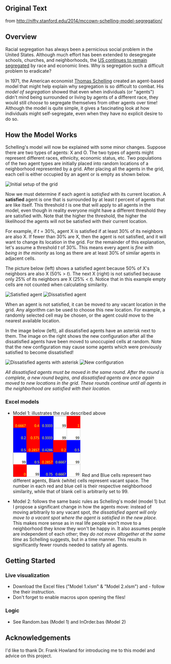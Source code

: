 
## Original Text
from http://nifty.stanford.edu/2014/mccown-schelling-model-segregation/
## Overview

Racial segregation has always been a pernicious social problem in the United States. Although much effort has been extended to desegregate schools, churches, and neighborhoods, the [US continues to remain segregated](http://tcf.org/blog/detail/racial-segregation-is-still-a-problem) by race and economic lines. Why is segregation such a difficult problem to eradicate?

In 1971, the American economist [Thomas Schelling](http://en.wikipedia.org/wiki/Thomas_Schelling) created an agent-based model that might help explain why segregation is so difficult to combat. His _model of segregation_ showed that even when individuals (or "agents") didn&#39;t mind being surrounded or living by agents of a different race, they would still _choose_ to segregate themselves from other agents over time! Although the model is quite simple, it gives a fascinating look at how individuals might self-segregate, even when they have no explicit desire to do so.



## How the Model Works

Schelling&#39;s model will now be explained with some minor changes. Suppose there are two types of agents: X and O. The two types of agents might represent different races, ethnicity, economic status, etc. Two populations of the two agent types are initially placed into random locations of a neighborhood represented by a grid. After placing all the agents in the grid, each cell is either occupied by an agent or is empty as shown below.  

![Initial setup of the grid](http://nifty.stanford.edu/2014/mccown-schelling-model-segregation/images/grid1.png)

Now we must determine if each agent is _satisfied_ with its current location. A **satisfied** agent is one that is surrounded by at least _t_ percent of agents that are like itself. This threshold _t_ is one that will apply to all agents in the model, even though in reality everyone might have a different threshold they are satisfied with. Note that the higher the threshold, the higher the likelihood the agents will not be satisfied with their current location.

For example, if _t_ = 30%, agent X is satisfied if at least 30% of its neighbors are also X. If fewer than 30% are X, then the agent is not satisfied, and it will want to change its location in the grid. For the remainder of this explanation, let&#39;s assume a threshold _t_ of 30%. This means every agent is _fine with being in the minority_ as long as there are at least 30% of similar agents in adjacent cells.

The picture below (left) shows a satisfied agent because 50% of X&#39;s neighbors are also X (50% > _t_). The next X (right) is not satisfied because only 25% of its neighbors are X (25% < _t_). Notice that in this example empty cells are not counted when calculating similarity.  

![Satisfied agent](http://nifty.stanford.edu/2014/mccown-schelling-model-segregation/images/grid2.png)     ![Dissatisfied agent](http://nifty.stanford.edu/2014/mccown-schelling-model-segregation/images/grid3.png)

When an agent is not satisfied, it can be moved to any vacant location in the grid. Any algorithm can be used to choose this new location. For example, a randomly selected cell may be chosen, or the agent could move to the nearest available location.

In the image below (left), all dissatisfied agents have an asterisk next to them. The image on the right shows the new configuration after all the dissatisfied agents have been moved to unoccupied cells at random. Note that the new configuration may cause some agents which were previously satisfied to become dissatisfied!  

![Dissatisfied agents with asterisk](http://nifty.stanford.edu/2014/mccown-schelling-model-segregation/images/grid4.png)     ![New configuration](http://nifty.stanford.edu/2014/mccown-schelling-model-segregation/images/grid5.png)

_All dissatisfied agents must be moved in the same round. After the round is complete, a new round begins, and dissatisfied agents are once again moved to new locations in the grid. These rounds continue until all agents in the neighborhood are satisfied with their location._

### Excel models
- Model 1: illustrates the rule described above
![sample](./img/excelgrid.PNG)
Red and Blue cells represent two different agents, Blank (white) cells represent vacant space. The number in each red and blue cell is their respective neighborhood similarity, while that of blank cell is arbitrarily set to 99.

- Model 2: follows the same basic rules as Schelling&#39;s model (model 1) but I propose a significant change in how the agents move: instead of moving arbitrarily to any vacant spot, _the dissatisfied agent will only move to a vacant spot where the agent is satisfied in the new place._
This makes more sense as in real life people won&#39;t move to a neighborhood they know they won&#39;t be happy in. It also assumes people are independent of each other; they _do not move altogether at the same time_ as Schelling suggests, but in a time manner. This results in significantly fewer rounds needed to satisfy all agents.

## Getting Started
### Live visualization
- Download the Excel files (&#34;Model 1.xlsm&#34; & &#34;Model 2.xlsm&#34;) and - follow the their instruction.
- Don&#39;t forget to enable macros upon opening the files!

### Logic
* See Random.bas (Model 1) and InOrder.bas (Model 2)

## Acknowledgements

I&#39;d like to thank Dr. Frank Howland for introducing me to this model and advice on this project.

